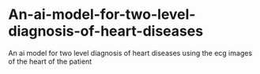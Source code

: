# An-ai-model-for-two-level-diagnosis-of-heart-diseases
An ai model for two level diagnosis of heart diseases using the ecg images of the heart of the patient
